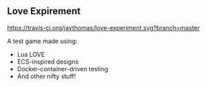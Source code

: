 ## Love Expirement

https://travis-ci.org/jaythomas/love-experiment.svg?branch=master

A test game made using:
- Lua LOVE
- ECS-inspired designs
- Docker-container-driven testing
- And other nifty stuff!
